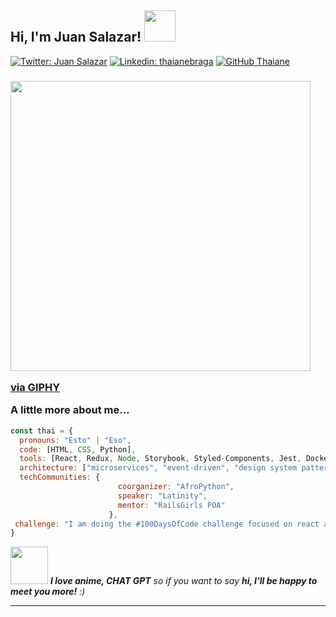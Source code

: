 <h2> Hi, I'm Juan Salazar! <img src="https://media.giphy.com/media/mGcNjsfWAjY5AEZNw6/giphy.gif" width="50"></h2>


[![Twitter: Juan Salazar](https://img.shields.io/twitter/follow/ThaiiBraga?style=social)](https://twitter.com/ThaiiBraga)
[![Linkedin: thaianebraga](https://img.shields.io/badge/-thaianebraga-blue?style=flat-square&logo=Linkedin&logoColor=white&link=https://www.linkedin.com/in/thaianebraga/)](https://www.linkedin.com/in/thaianebraga/)
[![GitHub Thaiane](https://img.shields.io/github/followers/thaiane?label=follow&style=social)](https://github.com/Thaiane)


### <img src="https://giphy.com/embed/LJk4aL47wYedoR15pK" width="480" height="464" frameBorder="0" class="giphy-embed" allowFullScreen></iframe><p><a href="https://giphy.com/gifs/LJk4aL47wYedoR15pK">via GIPHY</a></p> A little more about me...  

```javascript
const thai = {
  pronouns: "Esto" | "Eso",
  code: [HTML, CSS, Python],
  tools: [React, Redux, Node, Storybook, Styled-Components, Jest, Docker],
  architecture: ["microservices", "event-driven", "design system pattern"],
  techCommunities: {
                        coorganizer: "AfroPython",
                        speaker: "Latinity",
                        mentor: "RailsGirls POA"
                      },
 challenge: "I am doing the #100DaysOfCode challenge focused on react and typescript"
}
```

<img src="![meguminn](https://github.com/DarkNess274/DarkNess274/assets/158103742/95c432fe-f6b4-4140-a120-3aea95433d3f)" width="60"> <em><b>I love anime, CHAT GPT</b> so if you want to say <b>hi, I'll be happy to meet you more!</b> :)</em>

---

